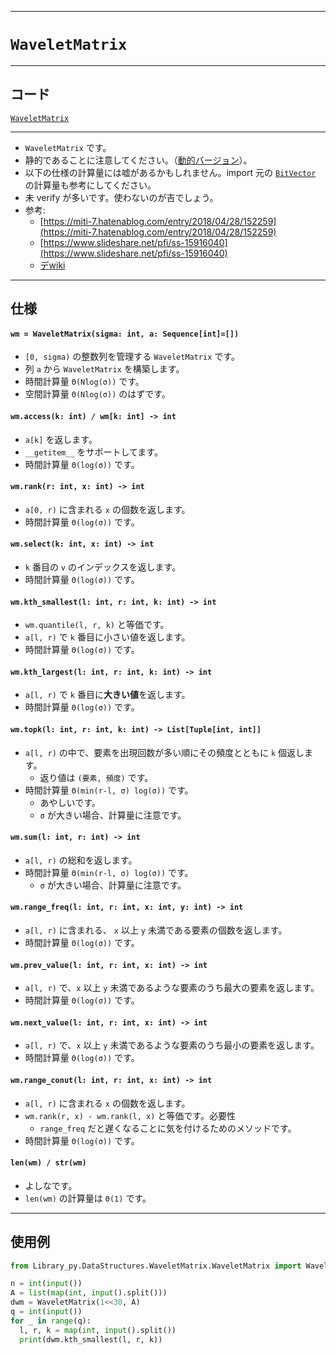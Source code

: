 ___

# `WaveletMatrix`

_____

## コード

[`WaveletMatrix`](https://github.com/titan-23/Library_py/blob/main/DataStructures/WaveletMatrix/WaveletMatrix.py)
<!-- code=https://github.com/titan-23/Library_py/blob/main/DataStructures\WaveletMatrix\WaveletMatrix_.py -->

_____

- `WaveletMatrix` です。
- 静的であることに注意してください。（[動的バージョン](./DynamicWaveletMatrix.md)）。
- 以下の仕様の計算量には嘘があるかもしれません。import 元の [`BitVector`](../BitVector/BitVector.md) の計算量も参考にしてください。
- 未 verify が多いです。使わないのが吉でしょう。
- 参考:
  - [https://miti-7.hatenablog.com/entry/2018/04/28/152259](https://miti-7.hatenablog.com/entry/2018/04/28/152259)
  - [https://www.slideshare.net/pfi/ss-15916040](https://www.slideshare.net/pfi/ss-15916040)
  - [デwiki](https://scrapbox.io/data-structures/Wavelet_Matrix)

_____

## 仕様

#### `wm = WaveletMatrix(sigma: int, a: Sequence[int]=[])`
- `[0, sigma)` の整数列を管理する `WaveletMatrix` です。
- 列 `a` から `WaveletMatrix` を構築します。
- 時間計算量 `Θ(Nlog(σ))` です。
- 空間計算量 `Θ(Nlog(σ))` のはずです。

#### `wm.access(k: int) / wm[k: int] -> int`
- `a[k]` を返します。
- `__getitem__` をサポートしてます。
- 時間計算量 `Θ(log(σ))` です。

#### `wm.rank(r: int, x: int) -> int`
- `a[0, r)` に含まれる `x` の個数を返します。
- 時間計算量 `Θ(log(σ))` です。

#### `wm.select(k: int, x: int) -> int`
- `k` 番目の `v` のインデックスを返します。
- 時間計算量 `Θ(log(σ))` です。

#### `wm.kth_smallest(l: int, r: int, k: int) -> int`
- `wm.quantile(l, r, k)` と等価です。
- `a[l, r)` で `k` 番目に小さい値を返します。
- 時間計算量 `Θ(log(σ))` です。

#### `wm.kth_largest(l: int, r: int, k: int) -> int`
- `a[l, r)` で `k` 番目に**大きい値**を返します。
- 時間計算量 `Θ(log(σ))` です。

#### `wm.topk(l: int, r: int, k: int) -> List[Tuple[int, int]]`
- `a[l, r)` の中で、要素を出現回数が多い順にその頻度とともに `k` 個返します。
  - 返り値は `(要素, 頻度)` です。
- 時間計算量 `Θ(min(r-l, σ) log(σ))` です。
  - あやしいです。
  - `σ` が大きい場合、計算量に注意です。

#### `wm.sum(l: int, r: int) -> int`
- `a[l, r)` の総和を返します。
- 時間計算量 `Θ(min(r-l, σ) log(σ))` です。
  - `σ` が大きい場合、計算量に注意です。

#### `wm.range_freq(l: int, r: int, x: int, y: int) -> int`
- `a[l, r)` に含まれる、 `x` 以上 `y` 未満である要素の個数を返します。
- 時間計算量 `Θ(log(σ))` です。

#### `wm.prev_value(l: int, r: int, x: int) -> int`
- `a[l, r)` で、`x` 以上 `y` 未満であるような要素のうち最大の要素を返します。
- 時間計算量 `Θ(log(σ))` です。

#### `wm.next_value(l: int, r: int, x: int) -> int`
- `a[l, r)` で、`x` 以上 `y` 未満であるような要素のうち最小の要素を返します。
- 時間計算量 `Θ(log(σ))` です。

#### `wm.range_conut(l: int, r: int, x: int) -> int`
- `a[l, r)` に含まれる `x` の個数を返します。
- `wm.rank(r, x) - wm.rank(l, x)` と等価です。必要性
  - `range_freq` だと遅くなることに気を付けるためのメソッドです。
- 時間計算量 `Θ(log(σ))` です。

#### `len(wm) / str(wm)`
- よしなです。
- `len(wm)` の計算量は `Θ(1)` です。

_____

## 使用例

```python
from Library_py.DataStructures.WaveletMatrix.WaveletMatrix import WaveletMatrix

n = int(input())
A = list(map(int, input().split()))
dwm = WaveletMatrix(1<<30, A)
q = int(input())
for _ in range(q):
  l, r, k = map(int, input().split())
  print(dwm.kth_smallest(l, r, k))
```
